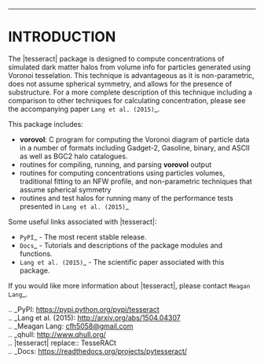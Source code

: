 --------------------------------------------------------------------------------

INTRODUCTION
============

The |tesseract| package is designed to compute concentrations of simulated dark
matter halos from volume info for particles generated using Voronoi tesselation.
This technique is advantageous as it is non-parametric, does not assume 
spherical symmetry, and allows for the presence of substructure. For a more
complete description of this technique including a comparison to other 
techniques for calculating concentration, please see the accompanying paper 
`Lang et al. (2015)`_.

This package includes:

* **vorovol**: C program for computing the Voronoi diagram of particle data in 
    a number of formats including Gadget-2, Gasoline, binary, and ASCII as well
    as BGC2 halo catalogues.
* routines for compiling, running, and parsing **vorovol** output
* routines for computing concentrations using particles volumes, traditional 
    fitting to an NFW profile, and non-parametric techniques that assume 
    spherical symmetry
* routines and test halos for running many of the performance tests presented in 
    `Lang et al. (2015)`_

Some useful links associated with |tesseract|:
* `PyPI`_ - The most recent stable release.
* `Docs`_ - Tutorials and descriptions of the package modules and functions.
* `Lang et al. (2015)`_ - The scientific paper associated with this package.

If you would like more information about |tesseract|, please contact `Meagan Lang`_.

.. _PyPI: https://pypi.python.org/pypi/tesseract                                                                                                                                      
.. _Lang et al. (2015): http://arxiv.org/abs/1504.04307                                                                                                                               
.. _Meagan Lang: cfh5058@gmail.com                                                                                                                                                    
.. _qhull: http://www.qhull.org/                                                                                                                                                      
.. |tesseract| replace:: TesseRACt  
.. _Docs: https://readthedocs.org/projects/pytesseract/